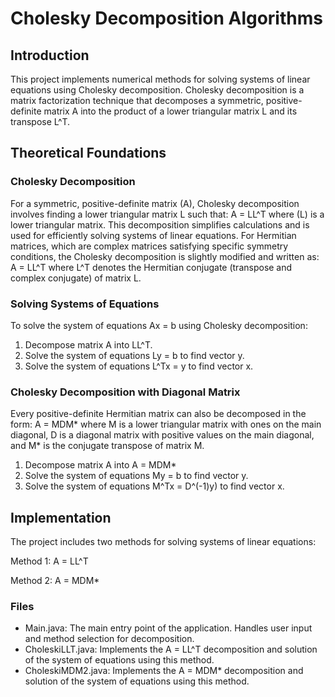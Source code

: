 # Cholesky Decomposition Algorithms
## Introduction
This project implements numerical methods for solving systems of linear equations using Cholesky decomposition. Cholesky decomposition is a matrix factorization technique that decomposes a symmetric, positive-definite matrix A into the product of a lower triangular matrix L and its transpose L^T.
## Theoretical Foundations
### Cholesky Decomposition
For a symmetric, positive-definite matrix (A), Cholesky decomposition involves finding a lower triangular matrix L such that:
 A = LL^T 
where (L) is a lower triangular matrix. This decomposition simplifies calculations and is used for efficiently solving systems of linear equations.
For Hermitian matrices, which are complex matrices satisfying specific symmetry conditions, the Cholesky decomposition is slightly modified and written as:
 A = LL^T 
where L^T denotes the Hermitian conjugate (transpose and complex conjugate) of matrix L.
### Solving Systems of Equations
To solve the system of equations Ax = b using Cholesky decomposition:

1. Decompose matrix A into LL^T.
2. Solve the system of equations Ly = b to find vector y.
3. Solve the system of equations L^Tx = y to find vector x.

### Cholesky Decomposition with Diagonal Matrix
Every positive-definite Hermitian matrix can also be decomposed in the form:
 A = MDM* 
where M is a lower triangular matrix with ones on the main diagonal, D is a diagonal matrix with positive values on the main diagonal, and M* is the conjugate transpose of matrix M.

1. Decompose matrix A into A = MDM*
2. Solve the system of equations My = b to find vector y.
3. Solve the system of equations M^Tx = D^(-1)y) to find vector x.

## Implementation
The project includes two methods for solving systems of linear equations:

Method 1: A = LL^T

Method 2: A = MDM*

### Files

- Main.java: The main entry point of the application. Handles user input and method selection for decomposition.
- CholeskiLLT.java: Implements the A = LL^T decomposition and solution of the system of equations using this method.
- CholeskiMDM2.java: Implements the A = MDM* decomposition and solution of the system of equations using this method.
